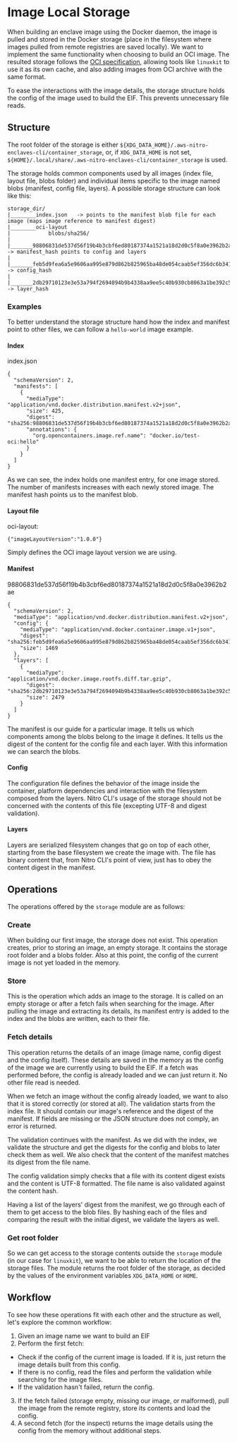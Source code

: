 # Image Local Storage

When building an enclave image using the Docker daemon, the image is pulled and stored in the
Docker storage (place in the filesystem where images pulled from remote registries are saved locally).
We want to implement the same functionality when choosing to build an OCI image.
The resulted storage follows the [OCI specification](https://github.com/opencontainers/image-spec),
allowing tools like `linuxkit` to use it as its own cache, and also adding images from OCI archive
with the same format.

To ease the interactions with the image details, the storage structure holds the config of the
image used to build the EIF. This prevents unnecessary file reads.

## Structure

The root folder of the storage is either `${XDG_DATA_HOME}/.aws-nitro-enclaves-cli/container_storage`,
or, if `XDG_DATA_HOME` is not set, `${HOME}/.local/share/.aws-nitro-enclaves-cli/container_storage`
is used.

The storage holds common components used by all images (index file, layout file, blobs folder) and
individual items specific to the image named blobs (manifest, config file, layers). A possible
storage structure can look like this:

```
storage_dir/
|________index.json   -> points to the manifest blob file for each image (maps image reference to manifest digest)
|________oci-layout
|            blobs/sha256/
|            |_______98806831de537d56f19b4b3cbf6ed80187374a1521a18d2d0c5f8a0e3962b2ae -> manifest_hash points to config and layers
|            |_______feb5d9fea6a5e9606aa995e879d862b825965ba48de054caab5ef356dc6b3412 -> config_hash
|            |_______2db29710123e3e53a794f2694094b9b4338aa9ee5c40b930cb8063a1be392c54 -> layer_hash
```

### Examples

To better understand the storage structure hand how the index and manifest point to other files, we
can follow a `hello-world` image example.

#### Index

index.json
```
{
  "schemaVersion": 2,
  "manifests": [
    {
      "mediaType": "application/vnd.docker.distribution.manifest.v2+json",
      "size": 425,
      "digest": "sha256:98806831de537d56f19b4b3cbf6ed80187374a1521a18d2d0c5f8a0e3962b2ae",
      "annotations": {
        "org.opencontainers.image.ref.name": "docker.io/test-oci:hello"
      }
    }
  ]
}
```

As we can see, the index holds one manifest entry, for one image stored. The number of manifests
increases with each newly stored image. The manifest hash points us to the manifest blob.

#### Layout file

oci-layout:
```
{"imageLayoutVersion":"1.0.0"}
```

Simply defines the OCI image layout version we are using.

#### Manifest

98806831de537d56f19b4b3cbf6ed80187374a1521a18d2d0c5f8a0e3962b2ae
```
{
  "schemaVersion": 2,
  "mediaType": "application/vnd.docker.distribution.manifest.v2+json",
  "config": {
    "mediaType": "application/vnd.docker.container.image.v1+json",
    "digest": "sha256:feb5d9fea6a5e9606aa995e879d862b825965ba48de054caab5ef356dc6b3412",
    "size": 1469
  },
  "layers": [
    {
      "mediaType": "application/vnd.docker.image.rootfs.diff.tar.gzip",
      "digest": "sha256:2db29710123e3e53a794f2694094b9b4338aa9ee5c40b930cb8063a1be392c54",
      "size": 2479
    }
  ]
}
```

The manifest is our guide for a particular image. It tells us which components among the blobs
belong to the image it defines. It tells us the digest of the content for the config file and each
layer. With this information we can search the blobs.

#### Config

The configuration file defines the behavior of the image inside the container, platform
dependencies and interaction with the filesystem composed from the layers. Nitro CLI's usage of
the storage should not be concerned with the contents of this file (excepting UTF-8 and digest
validation).

#### Layers

Layers are serialized filesystem changes that go on top of each other, starting from the base
filesystem we create the image with. The file has binary content that, from Nitro CLI's point of
view, just has to obey the content digest in the manifest.

## Operations

The operations offered by the `storage` module are as follows:

### Create

When building our first image, the storage does not exist. This operation creates, prior to
storing an image, an empty storage. It contains the storage root folder and a blobs folder. Also
at this point, the config of the current image is not yet loaded in the memory.

### Store

This is the operation which adds an image to the storage. It is called on an empty storage or after
a fetch fails when searching for the image. After pulling the image and extracting its details, its
manifest entry is added to the index and the blobs are written, each to their file.

### Fetch details

This operation returns the details of an image (image name, config digest and the config itself).
These details are saved in the memory as the config of the image we are currently using to build
the EIF. If a fetch was performed before, the config is already loaded and we can just return it.
No other file read is needed.

When we fetch an image without the config already loaded, we want to also that it is stored
correctly (or stored at all). The validation starts from the index file. It should contain our
image's reference and the digest of the manifest. If fields are missing or the JSON structure does
not comply, an error is returned.

The validation continues with the manifest. As we did with the index, we validate the structure and
get the digests for the config and blobs to later check them as well. We also check that the
content of the manifest matches its digest from the file name.

The config validation simply checks that a file with its content digest exists and the content is
UTF-8 formatted. The file name is also validated against the content hash.

Having a list of the layers' digest from the manifest, we go through each of them to get access to
the blob files. By hashing each of the files and comparing the result with the initial digest, we
validate the layers as well.


### Get root folder

So we can get access to the storage contents outside the `storage` module (in our case for
`linuxkit`), we want to be able to return the location of the storage files. The module returns
the root folder of the storage, as decided by the values of the environment variables
`XDG_DATA_HOME` or `HOME`.

## Workflow

To see how these operations fit with each other and the structure as well, let's explore the common
workflow:

1. Given an image name we want to build an EIF
2. Perform the first fetch:
  - Check if the config of the current image is loaded. If it is, just return the image details
  built from this config.
  - If there is no config, read the files and perform the validation while searching for the
  image files.
  - If the validation hasn't failed, return the config.
3. If the fetch failed (storage empty, missing our image, or malformed), pull the image from the
remote registry, store its contents and load the config.
4. A second fetch (for the inspect) returns the image details using the config from the memory
without additional steps.

